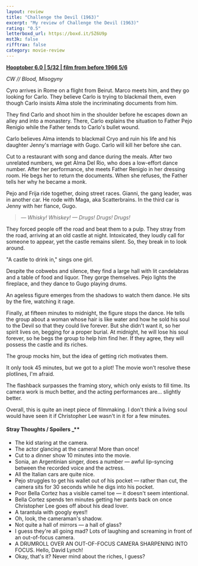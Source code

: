 ```yaml
---
layout: review
title: "Challenge the Devil (1963)"
excerpt: "My review of Challenge the Devil (1963)"
rating: "0.5"
letterboxd_url: https://boxd.it/5Z6U9p
mst3k: false
rifftrax: false
category: movie-review
---
```


<b><a href="https://boxd.it/pPVYg/detail">Hooptober 6.0 | 5/32 | film from before 1966 5/6</a></b>

<i>CW // Blood, Misogyny</i>

Cyro arrives in Rome on a flight from Beirut. Marco meets him, and they go looking for Carlo. They believe Carlo is trying to blackmail them, even though Carlo insists Alma stole the incriminating documents from him.

They find Carlo and shoot him in the shoulder before he escapes down an alley and into a monastery. There, Carlo explains the situation to Father Pejo Renigio while the Father tends to Carlo's bullet wound.

Carlo believes Alma intends to blackmail Cryo and ruin his life and his daughter Jenny's marriage with Gugo. Carlo will kill her before she can.

Cut to a restaurant with song and dance during the meals. After two unrelated numbers, we get Alma Del Rio, who does a low-effort dance number. After her performance, she meets Father Renigio in her dressing room. He begs her to return the documents. When she refuses, the Father tells her why he became a monk.

Pejo and Frija ride together, doing street races. Gianni, the gang leader, was in another car. He rode with Maga, aka Scatterbrains. In the third car is Jenny with her fiance, Gugo.

<blockquote><i>— Whisky! Whiskey!
— Drugs! Drugs! Drugs!</i></blockquote>

They forced people off the road and beat them to a pulp. They stray from the road, arriving at an old castle at night. Intoxicated, they loudly call for someone to appear, yet the castle remains silent. So, they break in to look around.

"A castle to drink in," sings one girl.

Despite the cobwebs and silence, they find a large hall with lit candelabras and a table of food and liquor. They gorge themselves. Pejo lights the fireplace, and they dance to Gugo playing drums.

An ageless figure emerges from the shadows to watch them dance. He sits by the fire, watching it rage.

Finally, at fifteen minutes to midnight, the figure stops the dance. He tells the group about a woman whose hair is like water and how he sold his soul to the Devil so that they could live forever. But she didn't want it, so her spirit lives on, begging for a proper burial. At midnight, he will lose his soul forever, so he begs the group to help him find her. If they agree, they will possess the castle and its riches.

The group mocks him, but the idea of getting rich motivates them.

It only took 45 minutes, but we got to a plot! The movie won't resolve these plotlines, I'm afraid.

The flashback surpasses the framing story, which only exists to fill time. Its camera work is much better, and the acting performances are… slightly better.

Overall, this is quite an inept piece of filmmaking. I don't think a living soul would have seen it if Christopher Lee wasn't in it for a few minutes.

#### Stray Thoughts / Spoilers \_\*\*</b>

- The kid staring at the camera.
- The actor glancing at the camera! More than once!
- Cut to a dinner show 10 minutes into the movie.
- Sonia, an Argentinian singer, does a number — awful lip-syncing between the recorded voice and the actress.
- All the Italian cars are quite nice.
- Pejo struggles to get his wallet out of his pocket — rather than cut, the camera sits for 30 seconds while he digs into his pocket.
- Poor Bella Cortez has a visible camel toe — it doesn't seem intentional.
- Bella Cortez spends ten minutes getting her pants back on once Christopher Lee goes off about his dead lover.
- A tarantula with googly eyes!!
- Oh, look, the cameraman's shadow.
- Not quite a hall of mirrors — a hall of glass?
- I guess they're all going mad? Lots of laughing and screaming in front of an out-of-focus camera.
- A DRUMROLL OVER AN OUT-OF-FOCUS CAMERA SHARPENING INTO FOCUS. Hello, David Lynch!
- Okay, that's it? Never mind about the riches, I guess?
